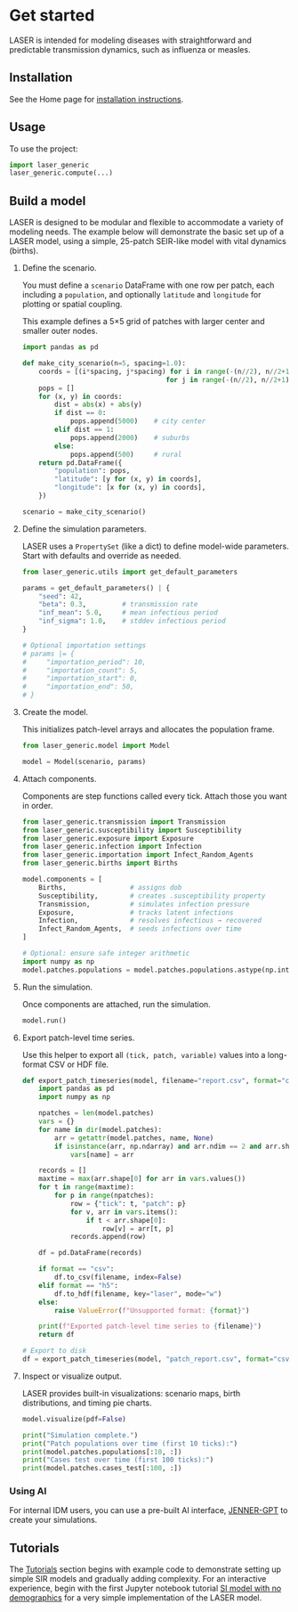 # Get started

LASER is intended for modeling diseases with straightforward and predictable transmission dynamics, such as influenza or measles.

## Installation

See the Home page for [installation instructions](../index.md#installation).

## Usage

To use the project:

```python
import laser_generic
laser_generic.compute(...)
```

## Build a model

LASER is designed to be modular and flexible to accommodate a variety of modeling needs. The example below will demonstrate the basic set up of a LASER model, using a simple, 25-patch SEIR-like model with vital dynamics (births).


1. Define the scenario.

    You must define a `scenario` DataFrame with one row per patch, each including a `population`, and optionally `latitude` and `longitude` for plotting or spatial coupling.

    This example defines a 5×5 grid of patches with larger center and smaller outer nodes.

    ``` python
    import pandas as pd

    def make_city_scenario(n=5, spacing=1.0):
        coords = [(i*spacing, j*spacing) for i in range(-(n//2), n//2+1)
                                        for j in range(-(n//2), n//2+1)]
        pops = []
        for (x, y) in coords:
            dist = abs(x) + abs(y)
            if dist == 0:
                pops.append(5000)    # city center
            elif dist == 1:
                pops.append(2000)    # suburbs
            else:
                pops.append(500)     # rural
        return pd.DataFrame({
            "population": pops,
            "latitude": [y for (x, y) in coords],
            "longitude": [x for (x, y) in coords],
        })

    scenario = make_city_scenario()
    ```

1. Define the simulation parameters.

    LASER uses a `PropertySet` (like a dict) to define model-wide parameters. Start with defaults and override as needed.

    ``` python
    from laser_generic.utils import get_default_parameters

    params = get_default_parameters() | {
        "seed": 42,
        "beta": 0.3,         # transmission rate
        "inf_mean": 5.0,     # mean infectious period
        "inf_sigma": 1.0,    # stddev infectious period
    }

    # Optional importation settings
    # params |= {
    #     "importation_period": 10,
    #     "importation_count": 5,
    #     "importation_start": 0,
    #     "importation_end": 50,
    # }
    ```

1. Create the model.

    This initializes patch-level arrays and allocates the population frame.

    ``` python
    from laser_generic.model import Model

    model = Model(scenario, params)
    ```

1. Attach components.

    Components are step functions called every tick. Attach those you want in order.

    ``` python
    from laser_generic.transmission import Transmission
    from laser_generic.susceptibility import Susceptibility
    from laser_generic.exposure import Exposure
    from laser_generic.infection import Infection
    from laser_generic.importation import Infect_Random_Agents
    from laser_generic.births import Births

    model.components = [
        Births,                # assigns dob
        Susceptibility,        # creates .susceptibility property
        Transmission,          # simulates infection pressure
        Exposure,              # tracks latent infections
        Infection,             # resolves infectious → recovered
        Infect_Random_Agents,  # seeds infections over time
    ]

    # Optional: ensure safe integer arithmetic
    import numpy as np
    model.patches.populations = model.patches.populations.astype(np.int64)
    ```

1. Run the simulation.

    Once components are attached, run the simulation.

    ``` python
    model.run()
    ```

1. Export patch-level time series.

    Use this helper to export all `(tick, patch, variable)` values into a long-format CSV or HDF file.

    ``` python
    def export_patch_timeseries(model, filename="report.csv", format="csv"):
        import pandas as pd
        import numpy as np

        npatches = len(model.patches)
        vars = {}
        for name in dir(model.patches):
            arr = getattr(model.patches, name, None)
            if isinstance(arr, np.ndarray) and arr.ndim == 2 and arr.shape[1] == npatches:
                vars[name] = arr

        records = []
        maxtime = max(arr.shape[0] for arr in vars.values())
        for t in range(maxtime):
            for p in range(npatches):
                row = {"tick": t, "patch": p}
                for v, arr in vars.items():
                    if t < arr.shape[0]:
                        row[v] = arr[t, p]
                records.append(row)

        df = pd.DataFrame(records)

        if format == "csv":
            df.to_csv(filename, index=False)
        elif format == "h5":
            df.to_hdf(filename, key="laser", mode="w")
        else:
            raise ValueError(f"Unsupported format: {format}")

        print(f"Exported patch-level time series to {filename}")
        return df

    # Export to disk
    df = export_patch_timeseries(model, "patch_report.csv", format="csv")
    ```

1. Inspect or visualize output.

    LASER provides built-in visualizations: scenario maps, birth distributions, and timing pie charts.

    ``` python
    model.visualize(pdf=False)

    print("Simulation complete.")
    print("Patch populations over time (first 10 ticks):")
    print(model.patches.populations[:10, :])
    print("Cases test over time (first 100 ticks):")
    print(model.patches.cases_test[:100, :])
    ```

### Using AI

For internal IDM users, you can use a pre-built AI interface, [JENNER-GPT](https://chatgpt.com/g/g-674f5fd33aec8191bcdc1a2736fb7c8d-laser-gpt-jenner?model=gpt-4o) to create your simulations.

<!-- should add some example prompts -->


## Tutorials

The [Tutorials](../tutorials/sir.md) section begins with example code to demonstrate setting up simple SIR models and gradually adding complexity. For an interactive experience, begin with the first Jupyter notebook tutorial [SI model with no demographics](../tutorials/notebooks/01_SI_nobirths_logistic_growth.ipynb) for a very simple implementation of the LASER model.